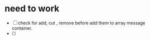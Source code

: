 # need to work

- [ ] check for add, cut , remove before add them to array message container.
- [ ] 
